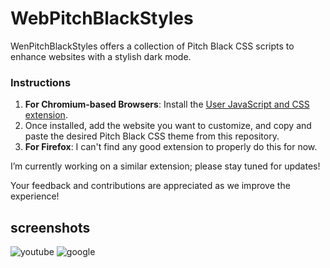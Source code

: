# WebPitchBlackStyles
WenPitchBlackStyles offers a collection of Pitch Black CSS scripts to enhance websites with a stylish dark mode.

### Instructions

1. **For Chromium-based Browsers**: Install the [User JavaScript and CSS extension](https://chromewebstore.google.com/detail/user-javascript-and-css/nbhcbdghjpllgmfilhnhkllmkecfmpld?hl=en).
2. Once installed, add the website you want to customize, and copy and paste the desired Pitch Black CSS theme from this repository.
3. **For Firefox**: I can't find any good extension to properly do this for now.

I’m currently working on a similar extension; please stay tuned for updates!

Your feedback and contributions are appreciated as we improve the experience!

## screenshots
<img alt="youtube" src="https://i.imgur.com/TpVbBN0.png">
<img alt="google" src="https://i.imgur.com/qlnXTvO.png">
